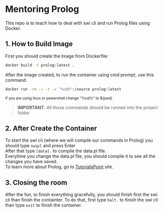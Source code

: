 # Mentoring Prolog

This repo is to teach how to deal with swi cli and run Prolog files using Docker.

## 1. How to Build Image
First you should create the Image from Dockerfile:
```bash
docker build -t prolog:latest .
```

After the image created, to run the container using cmd prompt, use this command:
```bash
docker run -rm -i -t -v "%cd%":/source prolog:latest
```

<small> If you are using linux or powershell change "%cd%" to $(pwd) </small>

> **IMPORTANT**: All those commands should be runned into the project folder

## 2. After Create the Container
To start the swi cli (where we will compile our commands in Prolog) you should type ``swipl`` and press Enter
</br>
After that type ``[data].`` to compile the data.pl file.
</br>
Everytime you change the data.pl file, you should compile it to see all the changes you have saved.
</br>
To learn more about Prolog, go to [TutorialsPoint](https://www.tutorialspoint.com/prolog/index.htm) site.

## 3. Closing the room
After the fun, to finish everything gracefully, you should finish first the swi cli than finish the containter. To do that, first type ``halt.`` to finish the swi cli than type ``exit`` to finish the container.
